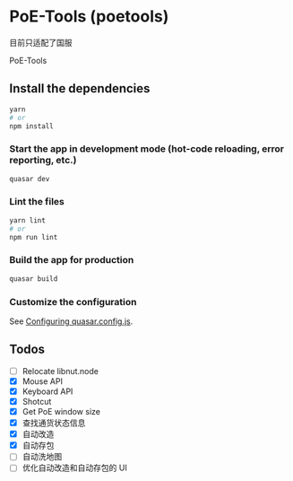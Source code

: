 # PoE-Tools (poetools)

目前只适配了国服

PoE-Tools

## Install the dependencies
```bash
yarn
# or
npm install
```

### Start the app in development mode (hot-code reloading, error reporting, etc.)
```bash
quasar dev
```


### Lint the files
```bash
yarn lint
# or
npm run lint
```



### Build the app for production
```bash
quasar build
```

### Customize the configuration
See [Configuring quasar.config.js](https://v2.quasar.dev/quasar-cli-vite/quasar-config-js).


## Todos

- [ ] Relocate libnut.node
- [x] Mouse API
- [x] Keyboard API
- [x] Shotcut
- [x] Get PoE window size
- [x] 查找通货状态信息
- [x] 自动改造
- [x] 自动存包
- [ ] 自动洗地图
- [ ] 优化自动改造和自动存包的 UI
